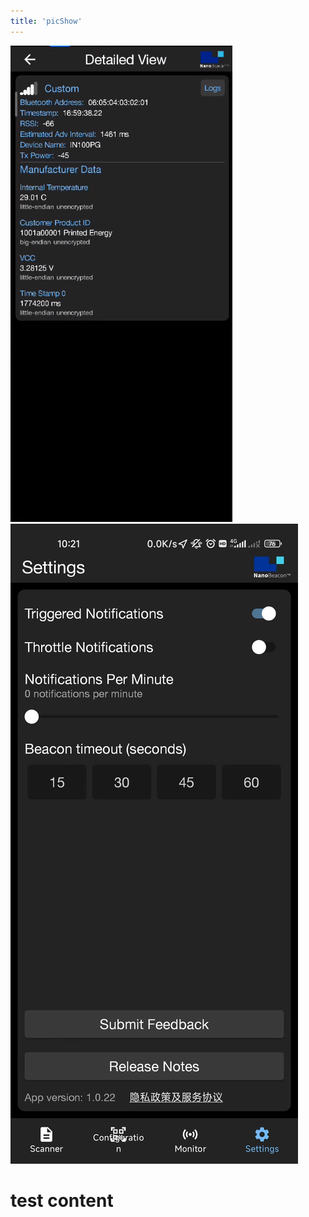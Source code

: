 ```yaml
---
title: 'picShow'
---
```

![](/images/sample.png)
![](https://raw.githubusercontent.com/InPlay-Inc/inplay-inc.github.io/main/static/images/4_1920.png)

# test content